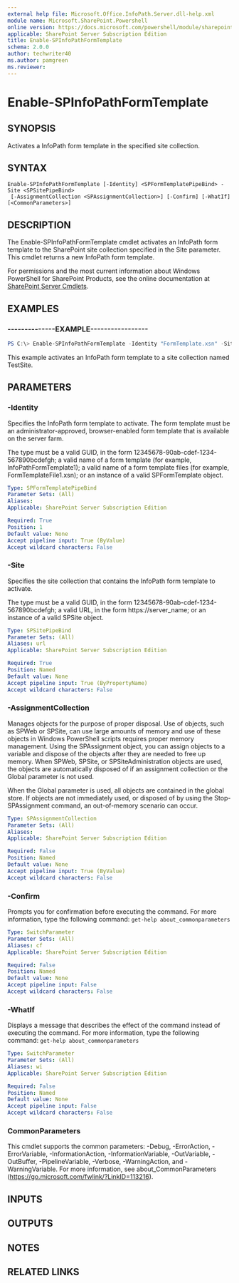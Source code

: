 ```yaml
---
external help file: Microsoft.Office.InfoPath.Server.dll-help.xml
module name: Microsoft.SharePoint.Powershell
online version: https://docs.microsoft.com/powershell/module/sharepoint-server/enable-spinfopathformtemplate
applicable: SharePoint Server Subscription Edition
title: Enable-SPInfoPathFormTemplate
schema: 2.0.0
author: techwriter40
ms.author: pamgreen
ms.reviewer:
---
```


# Enable-SPInfoPathFormTemplate

## SYNOPSIS
Activates a InfoPath form template in the specified site collection.

## SYNTAX

```
Enable-SPInfoPathFormTemplate [-Identity] <SPFormTemplatePipeBind> -Site <SPSitePipeBind>
 [-AssignmentCollection <SPAssignmentCollection>] [-Confirm] [-WhatIf] [<CommonParameters>]
```

## DESCRIPTION
The Enable-SPInfoPathFormTemplate cmdlet activates an InfoPath form template to the SharePoint site collection specified in the Site parameter.
This cmdlet returns a new InfoPath form template.

For permissions and the most current information about Windows PowerShell for SharePoint Products, see the online documentation at [SharePoint Server Cmdlets](https://docs.microsoft.com/powershell/sharepoint/sharepoint-server/sharepoint-server-cmdlets).

## EXAMPLES

### --------------EXAMPLE----------------- 
```powershell
PS C:\> Enable-SPInfoPathFormTemplate -Identity "FormTemplate.xsn" -Site "https://TestSite"
```

This example activates an InfoPath form template to a site collection named TestSite.

## PARAMETERS

### -Identity
Specifies the InfoPath form template to activate.
The form template must be an administrator-approved, browser-enabled form template that is available on the server farm.

The type must be a valid GUID, in the form 12345678-90ab-cdef-1234-567890bcdefgh; a valid name of a form template (for example, InfoPathFormTemplate1); a valid name of a form template files (for example, FormTemplateFile1.xsn); or an instance of a valid SPFormTemplate object.

```yaml
Type: SPFormTemplatePipeBind
Parameter Sets: (All)
Aliases: 
Applicable: SharePoint Server Subscription Edition

Required: True
Position: 1
Default value: None
Accept pipeline input: True (ByValue)
Accept wildcard characters: False
```

### -Site
Specifies the site collection that contains the InfoPath form template to activate.

The type must be a valid GUID, in the form 12345678-90ab-cdef-1234-567890bcdefgh; a valid URL, in the form https://server_name; or an instance of a valid SPSite object.

```yaml
Type: SPSitePipeBind
Parameter Sets: (All)
Aliases: url
Applicable: SharePoint Server Subscription Edition

Required: True
Position: Named
Default value: None
Accept pipeline input: True (ByPropertyName)
Accept wildcard characters: False
```

### -AssignmentCollection
Manages objects for the purpose of proper disposal.
Use of objects, such as SPWeb or SPSite, can use large amounts of memory and use of these objects in Windows PowerShell scripts requires proper memory management.
Using the SPAssignment object, you can assign objects to a variable and dispose of the objects after they are needed to free up memory.
When SPWeb, SPSite, or SPSiteAdministration objects are used, the objects are automatically disposed of if an assignment collection or the Global parameter is not used.

When the Global parameter is used, all objects are contained in the global store.
If objects are not immediately used, or disposed of by using the Stop-SPAssignment command, an out-of-memory scenario can occur.

```yaml
Type: SPAssignmentCollection
Parameter Sets: (All)
Aliases: 
Applicable: SharePoint Server Subscription Edition

Required: False
Position: Named
Default value: None
Accept pipeline input: True (ByValue)
Accept wildcard characters: False
```

### -Confirm
Prompts you for confirmation before executing the command.
For more information, type the following command: `get-help about_commonparameters`

```yaml
Type: SwitchParameter
Parameter Sets: (All)
Aliases: cf
Applicable: SharePoint Server Subscription Edition

Required: False
Position: Named
Default value: None
Accept pipeline input: False
Accept wildcard characters: False
```

### -WhatIf
Displays a message that describes the effect of the command instead of executing the command.
For more information, type the following command: `get-help about_commonparameters`

```yaml
Type: SwitchParameter
Parameter Sets: (All)
Aliases: wi
Applicable: SharePoint Server Subscription Edition

Required: False
Position: Named
Default value: None
Accept pipeline input: False
Accept wildcard characters: False
```

### CommonParameters
This cmdlet supports the common parameters: -Debug, -ErrorAction, -ErrorVariable, -InformationAction, -InformationVariable, -OutVariable, -OutBuffer, -PipelineVariable, -Verbose, -WarningAction, and -WarningVariable. For more information, see about_CommonParameters (https://go.microsoft.com/fwlink/?LinkID=113216).

## INPUTS

## OUTPUTS

## NOTES

## RELATED LINKS

